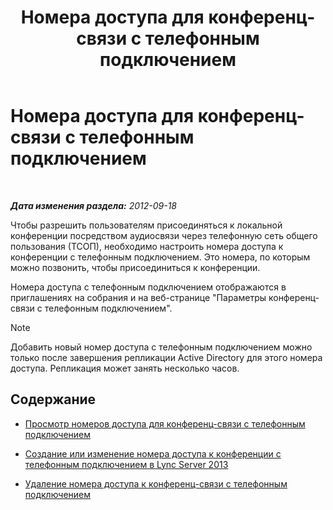 ﻿---
title: Номера доступа для конференц-связи с телефонным подключением
TOCTitle: Номера доступа для конференц-связи с телефонным подключением
ms:assetid: 28def7d3-d584-4ae4-bb2a-918cb0b96c37
ms:mtpsurl: https://technet.microsoft.com/ru-ru/library/JJ688002(v=OCS.15)
ms:contentKeyID: 49887916
ms.date: 05/19/2016
mtps_version: v=OCS.15
ms.translationtype: HT
---

# Номера доступа для конференц-связи с телефонным подключением

 

_**Дата изменения раздела:** 2012-09-18_

Чтобы разрешить пользователям присоединяться к локальной конференции посредством аудиосвязи через телефонную сеть общего пользования (ТСОП), необходимо настроить номера доступа к конференции с телефонным подключением. Это номера, по которым можно позвонить, чтобы присоединиться к конференции.

Номера доступа с телефонным подключением отображаются в приглашениях на собрания и на веб-странице "Параметры конференц-связи с телефонным подключением".

> [!note]  
> Добавить новый номер доступа с телефонным подключением можно только после завершения репликации Active Directory для этого номера доступа. Репликация может занять несколько часов.

## Содержание

  - [Просмотр номеров доступа для конференц-связи с телефонным подключением](lync-server-2013-view-dial-in-conferencing-access-numbers.md)

  - [Создание или изменение номера доступа к конференции с телефонным подключением в Lync Server 2013](lync-server-2013-create-or-modify-a-dial-in-conferencing-access-number.md)

  - [Удаление номера доступа к конференц-связи с телефонным подключением](lync-server-2013-delete-a-dial-in-conferencing-access-number.md)

